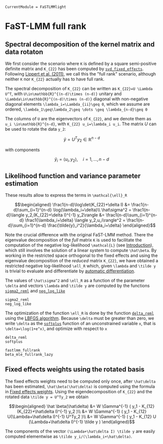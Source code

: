 ```@meta
CurrentModule = FaSTLMMlight
```

# FaST-LMM full rank

## Spectral decomposition of the kernel matrix and data rotaton

We first consider the scenario where ``K`` is defined by a square semi-positive definite matrix and ``K_{22}`` has been computed by [`svd_fixed_effects`](@ref). Following [Lippert et al. (2011)](https://europepmc.org/article/med/21892150), we call this the "full rank" scenario, although neither ``K`` nor ``K_{22}`` actually has to have full rank.

The spectral decomposition of ``K_{22}`` can be written as ``K_{22}=U \Lambda U^T``, with ``U\in\mathbb{R}^{(n-d)\times (n-d)}`` unitary and ``\Lambda\in\mathbb{R}^{(n-d)\times (n-d)}`` diagonal with non-negative diagonal elements ``\lambda_i=\Lambda_{ii}\geq 0``, which we assume are ordered, ``\lambda_1\geq\lambda_2\geq \dots \geq \lambda_{n-d}\geq 0``

The columns of ``U`` are the eigenvectors of ``K_{22}``, and we denote them as ``u_i \in\mathbb{R}^{n-d}``, with ``K_{22} u_i=\lambda_i u_i``. The matrix $U$ can be used to rotate the data ``y_2``:

```math
\tilde{y} = U^T y_2 \in \mathbb{R}^{n-d}
```

with components

```math
\tilde{y}_i = \langle u_i,y_2\rangle,\quad i=1,\dots,n-d
```

## Likelihood function and variance parameter estimation

These results allow to express the terms in ``\mathcal{\ell}_R`` 

```math
\begin{aligned}
   \frac1{n-d}\log\det(K_{22}+\delta I) &= \frac1{n-d}\sum_{i=1}^{n-d} \log(\lambda_i+\delta)\\
  \hat\sigma^2 = \frac1{n-d}\langle y_2,(K_{22}+\delta I)^{-1} y_2\rangle &= \frac1{n-d}\sum_{i=1}^{n-d} \frac1{\lambda_i+\delta} \langle y_2,u_i\rangle^2 = \frac1{n-d}\sum_{i=1}^{n-d} \frac{\tilde{y}_i^2}{\lambda_i+\delta}
\end{aligned}
```

Note the crucial difference with the original FaST-LMM method. There the eigenvalue decomposition of the *full* matrix ``K`` is used to facilitate the computation of the negative log-likelihood ``\mathcal{L}`` (see [Introduction](@ref)), which still involves the solution of a linear system to compute ``\hat\beta``. By working in the restricted space orthogonal to the fixed effects and using the eigenvalue decomposition of the *reduced* matrix ``K_{22}``, we have obtained a restricted negative log-likelihood ``\ell_R`` which, given ``\lambda`` and ``\tilde y`` is trivial to evaluate and differentiate by  [automatic differentiation](https://julianlsolvers.github.io/Optim.jl/stable/user/gradientsandhessians/#Automatic-differentiation).

The values of ``\hat\sigma^2`` and ``\ell_R``  as a function of the parameter ``\delta`` and vectors ``\lambda`` and ``\tilde y`` are computed by the functions [`sigma2_reml`](@ref) and [`neg_log_like`](@ref)

```@docs
sigma2_reml
neg_log_like
```

The optimization of the function ``\ell_R`` is done by the function [`delta_reml`](@ref) using the [LBFGS algorithm](https://julianlsolvers.github.io/Optim.jl/stable/algo/lbfgs/). Because ``\delta`` must be greater than zero, we write ``\delta`` as the [`softplus`](@ref) function of an unconstrained variable ``x``, that is ``\delta=\log(1+e^x)``, and optimize with respect to ``x``

```@docs
delta_reml
softplus
```

```@docs
fastlmm_fullrank
beta_mle_fullrank_lazy
```

## Fixed effects weights using the rotated basis

The fixed effects weights need to be computed only once, after ``\hat\delta`` has been estimated, ``\hat\beta(\hat\delta)`` is computed using the formula in [Fixed effects weights](@ref). Using the eigendecomposition of ``K_{22}`` and the rotated data ``\tilde y = U^Ty_2`` we obtain

```math
\begin{aligned}
\hat \beta(\hat\delta) &= W \Gamma^{-1} ( y_1 - K_{12} (K_{22}+\hat\delta I)^{-1} y_2 )\\
&= W \Gamma^{-1} ( y_1 - K_{12} U(\Lambda+\hat\delta I)^{-1} U^Ty_2 )\\
&= W \Gamma^{-1} ( y_1 - K_{12} U (\Lambda+\hat\delta I)^{-1} \tilde y )
\end{aligned}
```

The components of the vector ``(\Lambda+\hat\delta I) \tilde y`` are easily computed elementwise as ``\tilde y_i/(\lambda_i+\hat\delta)``.